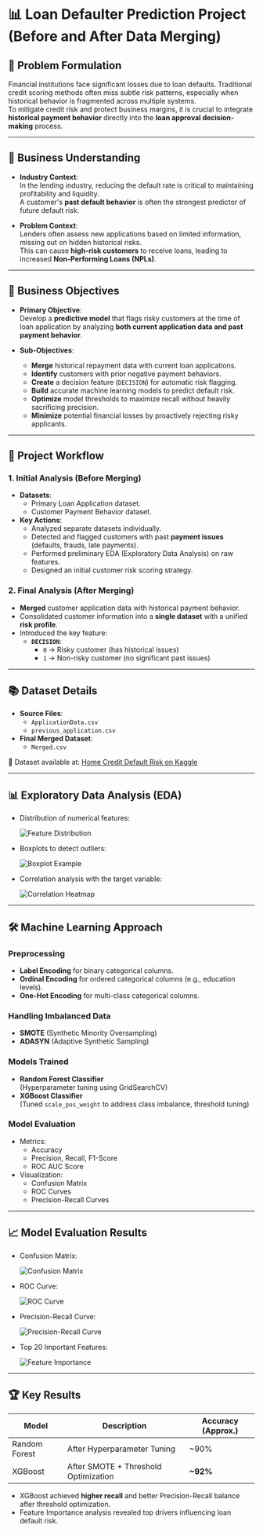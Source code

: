 # 📊 Loan Defaulter Prediction Project (Before and After Data Merging)

## 🧠 Problem Formulation

Financial institutions face significant losses due to loan defaults. Traditional credit scoring methods often miss subtle risk patterns, especially when historical behavior is fragmented across multiple systems.  
To mitigate credit risk and protect business margins, it is crucial to integrate **historical payment behavior** directly into the **loan approval decision-making** process.

---

## 🏢 Business Understanding

- **Industry Context**:  
  In the lending industry, reducing the default rate is critical to maintaining profitability and liquidity.  
  A customer's **past default behavior** is often the strongest predictor of future default risk.

- **Problem Context**:  
  Lenders often assess new applications based on limited information, missing out on hidden historical risks.  
  This can cause **high-risk customers** to receive loans, leading to increased **Non-Performing Loans (NPLs)**.

---

## 🎯 Business Objectives

- **Primary Objective**:  
  Develop a **predictive model** that flags risky customers at the time of loan application by analyzing **both current application data and past payment behavior**.

- **Sub-Objectives**:
  - **Merge** historical repayment data with current loan applications.
  - **Identify** customers with prior negative payment behaviors.
  - **Create** a decision feature (`DECISION`) for automatic risk flagging.
  - **Build** accurate machine learning models to predict default risk.
  - **Optimize** model thresholds to maximize recall without heavily sacrificing precision.
  - **Minimize** potential financial losses by proactively rejecting risky applicants.

---

## 🚀 Project Workflow

### 1. Initial Analysis (Before Merging)

- **Datasets**:
  - Primary Loan Application dataset.
  - Customer Payment Behavior dataset.
- **Key Actions**:
  - Analyzed separate datasets individually.
  - Detected and flagged customers with past **payment issues** (defaults, frauds, late payments).
  - Performed preliminary EDA (Exploratory Data Analysis) on raw features.
  - Designed an initial customer risk scoring strategy.

### 2. Final Analysis (After Merging)

- **Merged** customer application data with historical payment behavior.
- Consolidated customer information into a **single dataset** with a unified **risk profile**.
- Introduced the key feature:
  - **`DECISION`**:
    - `0` → Risky customer (has historical issues)
    - `1` → Non-risky customer (no significant past issues)

---

## 📚 Dataset Details

- **Source Files**:
  - `ApplicationData.csv`
  - `previous_application.csv`
- **Final Merged Dataset**:
  - `Merged.csv`

🔗 Dataset available at: [Home Credit Default Risk on Kaggle](https://www.kaggle.com/datasets/gauravduttakiit/loan-defaulter/data?select=previous_application.csv)

---

## 📊 Exploratory Data Analysis (EDA)

- Distribution of numerical features:
  
  ![Feature Distribution](images/feature_distribution.png)

- Boxplots to detect outliers:
  
  ![Boxplot Example](images/boxplot_example.png)

- Correlation analysis with the target variable:
  
  ![Correlation Heatmap](images/correlation_heatmap.png)

---

## 🛠️ Machine Learning Approach

### Preprocessing

- **Label Encoding** for binary categorical columns.
- **Ordinal Encoding** for ordered categorical columns (e.g., education levels).
- **One-Hot Encoding** for multi-class categorical columns.

### Handling Imbalanced Data

- **SMOTE** (Synthetic Minority Oversampling)
- **ADASYN** (Adaptive Synthetic Sampling)

### Models Trained

- **Random Forest Classifier**  
  (Hyperparameter tuning using GridSearchCV)
- **XGBoost Classifier**  
  (Tuned `scale_pos_weight` to address class imbalance, threshold tuning)

### Model Evaluation

- Metrics:
  - Accuracy
  - Precision, Recall, F1-Score
  - ROC AUC Score
- Visualization:
  - Confusion Matrix
  - ROC Curves
  - Precision-Recall Curves

---

## 📈 Model Evaluation Results

- Confusion Matrix:

  ![Confusion Matrix](images/confusion_matrix.png)

- ROC Curve:

  ![ROC Curve](images/roc_curve.png)

- Precision-Recall Curve:

  ![Precision-Recall Curve](images/precision_recall_curve.png)

- Top 20 Important Features:

  ![Feature Importance](images/feature_importance.png)

---

## 🏆 Key Results

| Model            | Description                         | Accuracy (Approx.) |
|------------------|-------------------------------------|--------------------|
| Random Forest    | After Hyperparameter Tuning         | ~90%               |
| XGBoost          | After SMOTE + Threshold Optimization| **~92%**            |

- XGBoost achieved **higher recall** and better Precision-Recall balance after threshold optimization.
- Feature Importance analysis revealed top drivers influencing loan default risk.

